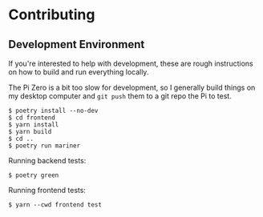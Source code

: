# Contributing

## Development Environment

If you're interested to help with development, these are rough
instructions on how to build and run everything locally.

The Pi Zero is a bit too slow for development, so I generally build things
on my desktop computer and `git push` them to a git repo the Pi to test.

```
$ poetry install --no-dev
$ cd frontend
$ yarn install
$ yarn build
$ cd ..
$ poetry run mariner
```

Running backend tests:

```
$ poetry green
```

Running frontend tests:

```
$ yarn --cwd frontend test
```
